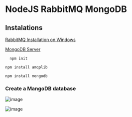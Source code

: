 # NodeJS RabbitMQ MongoDB

## Instalations

[RabbitMQ Installation on Windows](https://www.tutlane.com/tutorial/rabbitmq/rabbitmq-installation)

[MongoDB Server](https://www.mongodb.com/try/download) 

	  npm init
  
    npm install amqplib

    npm install mongodb
    
### Create a MangoDB database ###

![image](https://user-images.githubusercontent.com/75089445/129446499-612208f7-f320-435b-ba74-13ac4325f193.png)

![image](https://user-images.githubusercontent.com/75089445/129453280-78e60ce3-78eb-48db-a455-dd802db7b152.png)

